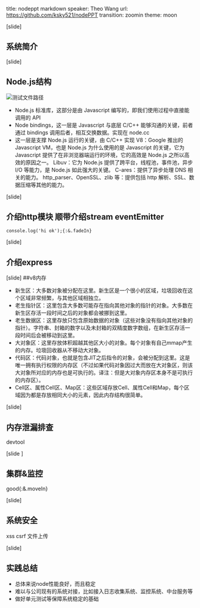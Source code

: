 
title: nodeppt markdown 
speaker: Theo Wang
url: https://github.com/ksky521/nodePPT
transition: zoomin
theme: moon


[slide]
## 系统简介


[slide]
## Node.js结构
![测试文件路径](/images/node_arc.jpg)
* Node.js 标准库，这部分是由 Javascript 编写的，即我们使用过程中直接能调用的 API 
* Node bindings，这一层是 Javascript 与底层 C/C++ 能够沟通的关键，前者通过 bindings 调用后者，相互交换数据。实现在 node.cc
* 这一层是支撑 Node.js 运行的关键，由 C/C++ 实现
    V8：Google 推出的 Javascript VM，也是 Node.js 为什么使用的是 Javascript 的关键，它为 Javascript 提供了在非浏览器端运行的环境，它的高效是 Node.js 之所以高效的原因之一。
    Libuv：它为 Node.js 提供了跨平台，线程池，事件池，异步 I/O 等能力，是 Node.js 如此强大的关键。
    C-ares：提供了异步处理 DNS 相关的能力。
    http_parser、OpenSSL、zlib 等：提供包括 http 解析、SSL、数据压缩等其他的能力。



[slide]
## 介绍http模块 顺带介绍stream eventEmitter

    console.log('hi ok');{:&.fadeIn}

[slide]
## 介绍express


[slide]
##v8内存
* 新生区：大多数对象被分配在这里。新生区是一个很小的区域，垃圾回收在这个区域非常频繁，与其他区域相独立。
* 老生指针区：这里包含大多数可能存在指向其他对象的指针的对象。大多数在新生区存活一段时间之后的对象都会被挪到这里。
* 老生数据区：这里存放只包含原始数据的对象（这些对象没有指向其他对象的指针）。字符串、封箱的数字以及未封箱的双精度数字数组，在新生区存活一段时间后会被移动到这里。
* 大对象区：这里存放体积超越其他区大小的对象。每个对象有自己mmap产生的内存。垃圾回收器从不移动大对象。
* 代码区：代码对象，也就是包含JIT之后指令的对象，会被分配到这里。这是唯一拥有执行权限的内存区（不过如果代码对象因过大而放在大对象区，则该大对象所对应的内存也是可执行的。译注：但是大对象内存区本身不是可执行的内存区）。
* Cell区、属性Cell区、Map区：这些区域存放Cell、属性Cell和Map，每个区域因为都是存放相同大小的元素，因此内存结构很简单。

[slide]
## 内存泄漏排查
devtool

[slide ]
## 集群&监控
good{:&.moveIn}

[slide]
## 系统安全
xss
csrf
文件上传

[slide]
## 实践总结
* 总体来说node性能良好，而且稳定
* 难以与公司现有的系统对接，比如接入日志收集系统、监控系统、中台服务等
* 做好单元测试等保障系统稳定的基础

